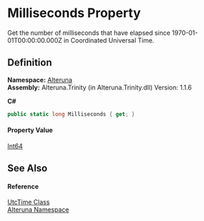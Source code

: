 # Milliseconds Property


Get the number of milliseconds that have elapsed since 1970-01-01T00:00:00.000Z in Coordinated Universal Time.



## Definition
**Namespace:** <a href="N_Alteruna">Alteruna</a>  
**Assembly:** Alteruna.Trinity (in Alteruna.Trinity.dll) Version: 1.1.6

**C#**
``` C#
public static long Milliseconds { get; }
```



#### Property Value
<a href="https://learn.microsoft.com/dotnet/api/system.int64" target="_blank" rel="noopener noreferrer">Int64</a>

## See Also


#### Reference
<a href="T_Alteruna_UtcTime">UtcTime Class</a>  
<a href="N_Alteruna">Alteruna Namespace</a>  
